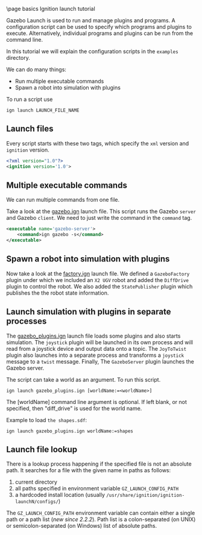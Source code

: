 \page basics Ignition launch tutorial

Gazebo Launch is used to run and manage plugins and programs. A configuration script can be used to specify which programs and plugins to execute. Alternatively, individual programs and plugins can be run from the command line.

In this tutorial we will explain the configuration scripts in the `examples` directory.

We can do many things:

* Run multiple executable commands
* Spawn a robot into simulation with plugins

To run a script use

`ign launch LAUNCH_FILE_NAME`

## Launch files

Every script starts with these two tags, which specify the `xml` version and `ignition` version.

```xml
<?xml version="1.0"?>
<ignition version='1.0'>
```

## Multiple executable commands

We can run multiple commands from one file.

Take a look at the [gazebo.ign](../examples/gazebo.ign) launch file. This script runs the Gazebo `server` and Gazebo `client`. We need to just write the command in the `command` tag.

```xml
<executable name='gazebo-server'>
    <command>ign gazebo -s</command>
</executable>
```

## Spawn a robot into simulation with plugins

Now take a look at the [factory.ign](../examples/factory.ign) launch file. We defined a `GazeboFactory` plugin under which we included an `X2 UGV` robot and added the `DiffDrive` plugin to control the robot. We also added the `StatePublisher` plugin which publishes the the robot state information.

## Launch simulation with plugins in separate processes

The [gazebo_plugins.ign](../examples/gazebo_plugins.ign) launch file loads some plugins
and also starts simulation. The `joystick` plugin will be launched in its own process
and will read from a joystick device and output data onto a topic. The `JoyToTwist`
plugin also launches into a separate process and transforms a `joystick` message to a
`twist` message. Finally, The `GazeboServer` plugin launches the Gazebo server.

The script can take a world as an argument. To run this script.

`ign launch gazebo_plugins.ign [worldName:=<worldName>]`

The [worldName] command line argument is optional. If left blank, or not specified, then "diff_drive" is used for the world name.

Example to load `the shapes.sdf`:

`ign launch gazebo_plugins.ign worldName:=shapes`

## Launch file lookup

There is a lookup process happening if the specified file is not an absolute
path. It searches for a file with the given name in paths as follows:

1. current directory
1. all paths specified in environment variable `GZ_LAUNCH_CONFIG_PATH`
1. a hardcoded install location (usually
   `/usr/share/ignition/ignition-launchN/configs/`)

The `GZ_LAUNCH_CONFIG_PATH` environment variable can contain either a single
path or a path list (_new since 2.2.2_). Path list is a colon-separated (on
UNIX) or semicolon-separated (on Windows) list of absolute paths.